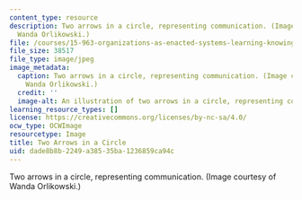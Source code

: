 ```yaml
---
content_type: resource
description: Two arrows in a circle, representing communication. (Image courtesy of
  Wanda Orlikowski.)
file: /courses/15-963-organizations-as-enacted-systems-learning-knowing-and-change-fall-2002/dade8b8b2249a38535ba1236859ca94c_15-963f02.jpg
file_size: 38517
file_type: image/jpeg
image_metadata:
  caption: Two arrows in a circle, representing communication. (Image courtesy of
    Wanda Orlikowski.)
  credit: ''
  image-alt: An illustration of two arrows in a circle, representing communication.
learning_resource_types: []
license: https://creativecommons.org/licenses/by-nc-sa/4.0/
ocw_type: OCWImage
resourcetype: Image
title: Two Arrows in a Circle
uid: dade8b8b-2249-a385-35ba-1236859ca94c
---
```

Two arrows in a circle, representing communication. (Image courtesy of Wanda Orlikowski.)